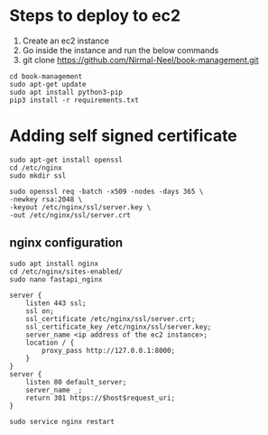 # Steps to deploy to ec2
1. Create an ec2 instance
2. Go inside the instance and run the below commands
3. git clone https://github.com/Nirmal-Neel/book-management.git
```
cd book-management
sudo apt-get update
sudo apt install python3-pip
pip3 install -r requirements.txt
```

# Adding self signed certificate
```
sudo apt-get install openssl
cd /etc/nginx
sudo mkdir ssl
```

```
sudo openssl req -batch -x509 -nodes -days 365 \
-newkey rsa:2048 \
-keyout /etc/nginx/ssl/server.key \
-out /etc/nginx/ssl/server.crt
```

## nginx configuration
```
sudo apt install nginx
cd /etc/nginx/sites-enabled/
sudo nano fastapi_nginx

server {
    listen 443 ssl;
    ssl on;
    ssl_certificate /etc/nginx/ssl/server.crt;
    ssl_certificate_key /etc/nginx/ssl/server.key;
    server_name <ip address of the ec2 instance>;
    location / {
        proxy_pass http://127.0.0.1:8000;
    }
}
server {
    listen 80 default_server;
    server_name _;
    return 301 https://$host$request_uri;
}
```

```
sudo service nginx restart
```
